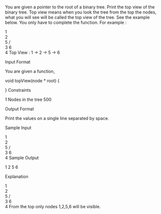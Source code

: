 You are given a pointer to the root of a binary tree. Print the top view of the binary tree.
Top view means when you look the tree from the top the nodes, what you will see will be called the top view of the tree. See the example below.
You only have to complete the function.
For example :

   1
    \
     2
      \
       5
      /  \
     3    6
      \
       4
Top View : 1 -> 2 -> 5 -> 6

Input Format

You are given a function,

void topView(node * root) {

}
Constraints

1 Nodes in the tree  500

Output Format

Print the values on a single line separated by space.

Sample Input

   1
    \
     2
      \
       5
      /  \
     3    6
      \
       4
Sample Output

1 2 5 6

Explanation

   1
    \
     2
      \
       5
      /  \
     3    6
      \
       4
From the top only nodes 1,2,5,6 will be visible.
